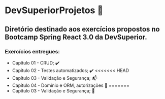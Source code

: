 # DevSuperiorProjetos :rocket:
## Diretório destinado aos exercícios propostos no Bootcamp Spring React 3.0 da DevSuperior.
### Exercícios entregues: 
- Capítulo 01 - CRUD; :heavy_check_mark:
- Capítulo 02 - Testes automatizados; :heavy_check_mark:
<<<<<<< HEAD
- Capítulo 03 - Validação e Segurança; :mailbox_with_mail:
- Capítulo 04 - Domínio e ORM, autorizações :construction:
=======
- Capítulo 03 - Validação e Segurança; :construction:
